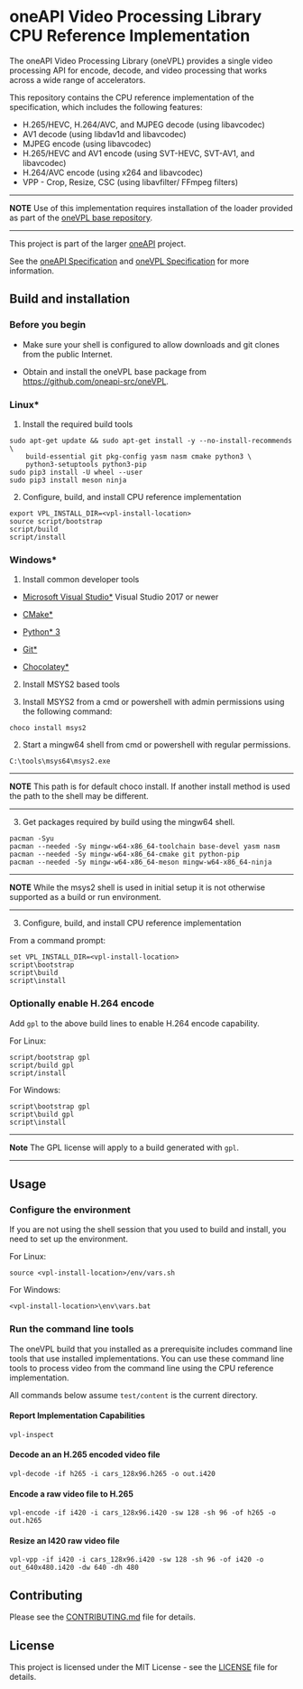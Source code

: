 # oneAPI Video Processing Library CPU Reference Implementation

The oneAPI Video Processing Library (oneVPL) provides a single video processing
API for encode, decode, and video processing that works across a wide range of
accelerators.

This repository contains the CPU reference implementation of the specification,
which includes the following features:

- H.265/HEVC, H.264/AVC, and MJPEG decode (using libavcodec)
- AV1 decode (using libdav1d and libavcodec)
- MJPEG encode (using libavcodec)
- H.265/HEVC and AV1 encode (using SVT-HEVC, SVT-AV1, and libavcodec)
- H.264/AVC encode (using x264 and libavcodec)
- VPP - Crop, Resize, CSC (using libavfilter/ FFmpeg filters)

---

**NOTE** Use of this implementation requires installation of the loader provided
as part of the [oneVPL base repository](https://github.com/oneapi-src/oneVPL).

---
This project is part of the larger [oneAPI](https://www.oneapi.com/) project.

See the [oneAPI Specification](https://spec.oneapi.com) and
[oneVPL Specification](https://spec.oneapi.com/versions/latest/elements/oneVPL/source/index.html)
for more information.


## Build and installation

### Before you begin

- Make sure your shell is configured to allow downloads and git clones from the
  public Internet.

- Obtain and install the oneVPL base package from https://github.com/oneapi-src/oneVPL.


### Linux*

1. Install the required build tools

```
sudo apt-get update && sudo apt-get install -y --no-install-recommends \
    build-essential git pkg-config yasm nasm cmake python3 \
    python3-setuptools python3-pip
sudo pip3 install -U wheel --user
sudo pip3 install meson ninja
```


2. Configure, build, and install CPU reference implementation

```
export VPL_INSTALL_DIR=<vpl-install-location>
source script/bootstrap
script/build
script/install
```


### Windows*

1. Install common developer tools

  * [Microsoft Visual Studio*](https://visualstudio.microsoft.com/) Visual Studio
    2017 or newer

  * [CMake*](https://cmake.org/)

  * [Python* 3](https://www.python.org/)

  * [Git*](https://git-scm.com/)

  * [Chocolatey*](http://chocolatey.org)


2. Install MSYS2 based tools

  1. Install MSYS2 from a cmd or powershell with admin permissions using the
     following command:

```
choco install msys2
```

  2. Start a mingw64 shell from cmd or powershell with regular permissions.

```
C:\tools\msys64\msys2.exe
```

---

**NOTE** This path is for default choco install. If another install method is
used the path to the shell may be different.

---

  3. Get packages required by build using the mingw64 shell.

```
pacman -Syu
pacman --needed -Sy mingw-w64-x86_64-toolchain base-devel yasm nasm
pacman --needed -Sy mingw-w64-x86_64-cmake git python-pip
pacman --needed -Sy mingw-w64-x86_64-meson mingw-w64-x86_64-ninja
```

---

**NOTE** While the msys2 shell is used in initial setup it is not otherwise
supported as a build or run environment.

---

3. Configure, build, and install CPU reference implementation

From a command prompt:

```
set VPL_INSTALL_DIR=<vpl-install-location>
script\bootstrap
script\build
script\install
```


### Optionally enable H.264 encode

Add `gpl` to the above build lines to enable H.264 encode capability.

For Linux:

```
script/bootstrap gpl
script/build gpl
script/install
```

For Windows:

```
script\bootstrap gpl
script\build gpl
script\install
```

---

**Note** The GPL license will apply to a build generated with `gpl`.

---

## Usage

### Configure the environment

If you are not using the shell session that you used to build and install, you
need to set up the environment.

For Linux:
```
source <vpl-install-location>/env/vars.sh
```

For Windows:
```
<vpl-install-location>\env\vars.bat
```


### Run the command line tools

The oneVPL build that you installed as a prerequisite includes command line
tools that use installed implementations. You can use these command line tools
to process video from the command line using the CPU reference implementation.

All commands below assume `test/content` is the current directory.


#### Report Implementation Capabilities

```
vpl-inspect
```


#### Decode an an H.265 encoded video file

```
vpl-decode -if h265 -i cars_128x96.h265 -o out.i420
```


#### Encode a raw video file to H.265

```
vpl-encode -if i420 -i cars_128x96.i420 -sw 128 -sh 96 -of h265 -o out.h265
```


#### Resize an I420 raw video file

```
vpl-vpp -if i420 -i cars_128x96.i420 -sw 128 -sh 96 -of i420 -o out_640x480.i420 -dw 640 -dh 480
```


## Contributing

Please see the [CONTRIBUTING.md](CONTRIBUTING.md) file for details.

## License

This project is licensed under the MIT License - see the [LICENSE](LICENSE) file
for details.
